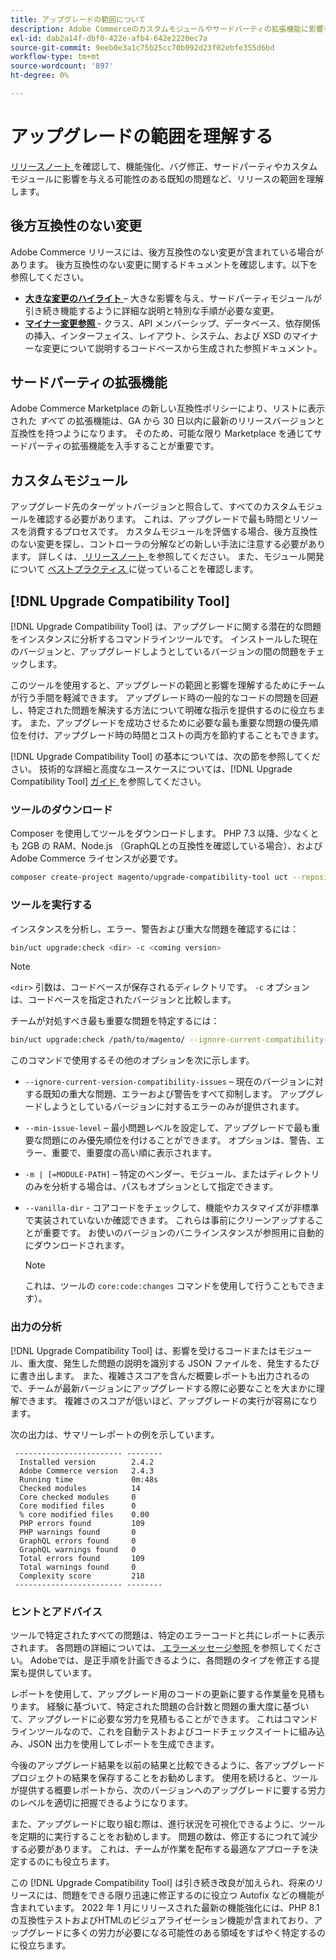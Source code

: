 ```yaml
---
title: アップグレードの範囲について
description: Adobe Commerceのカスタムモジュールやサードパーティの拡張機能に影響を与える可能性のある、リリースにおける後方互換性のない変更について説明します。
exl-id: dab2a14f-dbf0-422e-afb4-642e2220ec7a
source-git-commit: 9eeb0e3a1c75b25cc70b092d23f02ebfe355d6bd
workflow-type: tm+mt
source-wordcount: '897'
ht-degree: 0%

---
```


# アップグレードの範囲を理解する

[ リリースノート ](https://experienceleague.adobe.com/en/docs/commerce-operations/release/notes/overview) を確認して、機能強化、バグ修正、サードパーティやカスタムモジュールに影響を与える可能性のある既知の問題など、リリースの範囲を理解します。

## 後方互換性のない変更

Adobe Commerce リリースには、後方互換性のない変更が含まれている場合があります。 後方互換性のない変更に関するドキュメントを確認します。以下を参照してください。

- **[大きな変更のハイライト ](https://developer.adobe.com/commerce/php/development/backward-incompatible-changes/)** – 大きな影響を与え、サードパーティモジュールが引き続き機能するように詳細な説明と特別な手順が必要な変更。
- **[マイナー変更参照 ](https://developer.adobe.com/commerce/php/development/backward-incompatible-changes/reference/)** - クラス、API メンバーシップ、データベース、依存関係の挿入、インターフェイス、レイアウト、システム、および XSD のマイナーな変更について説明するコードベースから生成された参照ドキュメント。

## サードパーティの拡張機能

Adobe Commerce Marketplace の新しい互換性ポリシーにより、リストに表示された _すべて_ の拡張機能は、GA から 30 日以内に最新のリリースバージョンと互換性を持つようになります。 そのため、可能な限り Marketplace を通じてサードパーティの拡張機能を入手することが重要です。

## カスタムモジュール

アップグレード先のターゲットバージョンと照合して、すべてのカスタムモジュールを確認する必要があります。 これは、アップグレードで最も時間とリソースを消費するプロセスです。 カスタムモジュールを評価する場合、後方互換性のない変更を探し、コントローラの分解などの新しい手法に注意する必要があります。 詳しくは、[ リリースノート ](https://experienceleague.adobe.com/en/docs/commerce-operations/release/notes/overview) を参照してください。 また、モジュール開発について [ ベストプラクティス ](https://developer.adobe.com/commerce/php/best-practices/extensions/) に従っていることを確認します。

## [!DNL Upgrade Compatibility Tool]

[!DNL Upgrade Compatibility Tool] は、アップグレードに関する潜在的な問題をインスタンスに分析するコマンドラインツールです。 インストールした現在のバージョンと、アップグレードしようとしているバージョンの間の問題をチェックします。

このツールを使用すると、アップグレードの範囲と影響を理解するためにチームが行う手間を軽減できます。 アップグレード時の一般的なコードの問題を回避し、特定された問題を解決する方法について明確な指示を提供するのに役立ちます。 また、アップグレードを成功させるために必要な最も重要な問題の優先順位を付け、アップグレード時の時間とコストの両方を節約することもできます。

[!DNL Upgrade Compatibility Tool] の基本については、次の節を参照してください。 技術的な詳細と高度なユースケースについては、[!DNL Upgrade Compatibility Tool] [ ガイド ](../upgrade-compatibility-tool/overview.md) を参照してください。

### ツールのダウンロード

Composer を使用してツールをダウンロードします。 PHP 7.3 以降、少なくとも 2GB の RAM、Node.js （GraphQLとの互換性を確認している場合）、およびAdobe Commerce ライセンスが必要です。

```bash
composer create-project magento/upgrade-compatibility-tool uct --repository https://repo.magento.com
```

### ツールを実行する

インスタンスを分析し、エラー、警告および重大な問題を確認するには：

```bash
bin/uct upgrade:check <dir> -c <coming version> 
```

>[!NOTE]
>
> `<dir>` 引数は、コードベースが保存されるディレクトリです。 `-c` オプションは、コードベースを指定されたバージョンと比較します。

チームが対処すべき最も重要な問題を特定するには：

```bash
bin/uct upgrade:check /path/to/magento/ --ignore-current-compatibility-issues –min-issue-level critical --vanilla-dir /path/to/vanilla/code/ /path/to/magento/app/code/Vendor/
```

このコマンドで使用するその他のオプションを次に示します。

- `--ignore-current-version-compatibility-issues` – 現在のバージョンに対する既知の重大な問題、エラーおよび警告をすべて抑制します。 アップグレードしようとしているバージョンに対するエラーのみが提供されます。

- `--min-issue-level` – 最小問題レベルを設定して、アップグレードで最も重要な問題にのみ優先順位を付けることができます。 オプションは、警告、エラー、重要で、重要度の高い順に表示されます。

- `-m | [=MODULE-PATH]` – 特定のベンダー、モジュール、またはディレクトリのみを分析する場合は、パスもオプションとして指定できます。

- `--vanilla-dir` - コアコードをチェックして、機能やカスタマイズが非標準で実装されていないか確認できます。 これらは事前にクリーンアップすることが重要です。 お使いのバージョンのバニラインスタンスが参照用に自動的にダウンロードされます。

  >[!NOTE]
  >
  > これは、ツールの `core:code:changes` コマンドを使用して行うこともできます）。

### 出力の分析

[!DNL Upgrade Compatibility Tool] は、影響を受けるコードまたはモジュール、重大度、発生した問題の説明を識別する JSON ファイルを、発生するたびに書き出します。 また、複雑さスコアを含んだ概要レポートも出力されるので、チームが最新バージョンにアップグレードする際に必要なことを大まかに理解できます。 複雑さのスコアが低いほど、アップグレードの実行が容易になります。

次の出力は、サマリーレポートの例を示しています。

```console
 ------------------------ --------
  Installed version        2.4.2
  Adobe Commerce version   2.4.3
  Running time             0m:48s
  Checked modules          14
  Core checked modules     0
  Core modified files      0
  % core modified files    0.00
  PHP errors found         109
  PHP warnings found       0
  GraphQL errors found     0
  GraphQL warnings found   0
  Total errors found       109
  Total warnings found     0
  Complexity score         218
 ------------------------ --------
```

### ヒントとアドバイス

ツールで特定されたすべての問題は、特定のエラーコードと共にレポートに表示されます。 各問題の詳細については、[ エラーメッセージ参照 ](../upgrade-compatibility-tool/error-messages.md) を参照してください。 Adobeでは、是正手順を計画できるように、各問題のタイプを修正する提案も提供しています。

レポートを使用して、アップグレード用のコードの更新に要する作業量を見積もります。 経験に基づいて、特定された問題の合計数と問題の重大度に基づいて、アップグレードに必要な労力を見積もることができます。 これはコマンドラインツールなので、これを自動テストおよびコードチェックスイートに組み込み、JSON 出力を使用してレポートを生成できます。

今後のアップグレード結果を以前の結果と比較できるように、各アップグレードプロジェクトの結果を保存することをお勧めします。 使用を続けると、ツールが提供する概要レポートから、次のバージョンへのアップグレードに要する労力のレベルを適切に把握できるようになります。

また、アップグレードに取り組む際は、進行状況を可視化できるように、ツールを定期的に実行することをお勧めします。 問題の数は、修正するにつれて減少する必要があります。 これは、チームが作業を配布する最適なアプローチを決定するのにも役立ちます。

この [!DNL Upgrade Compatibility Tool] は引き続き改良が加えられ、将来のリリースには、問題をできる限り迅速に修正するのに役立つ Autofix などの機能が含まれています。 2022 年 1 月にリリースされた最新の機能強化には、PHP 8.1 の互換性テストおよびHTMLのビジュアライゼーション機能が含まれており、アップグレードに多くの労力が必要になる可能性のある領域をすばやく特定するのに役立ちます。
